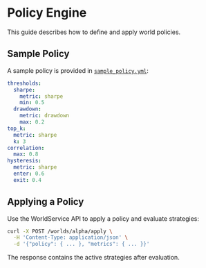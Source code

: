 # Policy Engine

This guide describes how to define and apply world policies.

## Sample Policy

A sample policy is provided in [`sample_policy.yml`](./sample_policy.yml):

```yaml
thresholds:
  sharpe:
    metric: sharpe
    min: 0.5
  drawdown:
    metric: drawdown
    max: 0.2
top_k:
  metric: sharpe
  k: 3
correlation:
  max: 0.8
hysteresis:
  metric: sharpe
  enter: 0.6
  exit: 0.4
```

## Applying a Policy

Use the WorldService API to apply a policy and evaluate strategies:

```bash
curl -X POST /worlds/alpha/apply \
  -H 'Content-Type: application/json' \
  -d '{"policy": { ... }, "metrics": { ... }}'
```

The response contains the active strategies after evaluation.
